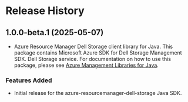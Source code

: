 # Release History

## 1.0.0-beta.1 (2025-05-07)

- Azure Resource Manager Dell Storage client library for Java. This package contains Microsoft Azure SDK for Dell Storage Management SDK. Dell Storage service. For documentation on how to use this package, please see [Azure Management Libraries for Java](https://aka.ms/azsdk/java/mgmt).
### Features Added

- Initial release for the azure-resourcemanager-dell-storage Java SDK.
